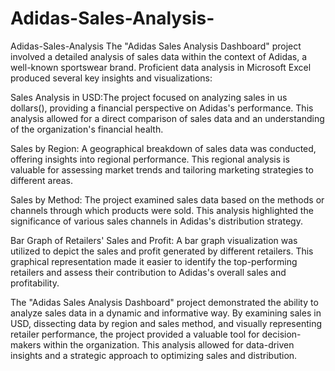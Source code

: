 # Adidas-Sales-Analysis-
Adidas-Sales-Analysis 
The "Adidas Sales Analysis Dashboard" project involved a detailed analysis of sales data within the context of Adidas, a well-known sportswear brand. Proficient data analysis in Microsoft Excel produced several key insights and visualizations:

Sales Analysis in USD:The project focused on analyzing sales in us dollars(), providing a financial perspective on Adidas's performance. This analysis allowed for a direct comparison of sales data and an understanding of the organization's financial health.

Sales by Region: A geographical breakdown of sales data was conducted, offering insights into regional performance. This regional analysis is valuable for assessing market trends and tailoring marketing strategies to different areas.

Sales by Method: The project examined sales data based on the methods or channels through which products were sold. This analysis highlighted the significance of various sales channels in Adidas's distribution strategy.

Bar Graph of Retailers' Sales and Profit: A bar graph visualization was utilized to depict the sales and profit generated by different retailers. This graphical representation made it easier to identify the top-performing retailers and assess their contribution to Adidas's overall sales and profitability.

The "Adidas Sales Analysis Dashboard" project demonstrated the ability to analyze sales data in a dynamic and informative way. By examining sales in USD, dissecting data by region and sales method, and visually representing retailer performance, the project provided a valuable tool for decision-makers within the organization. This analysis allowed for data-driven insights and a strategic approach to optimizing sales and distribution.
